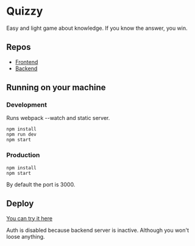 # Quizzy

Easy and light game about knowledge. If you know the answer, you win.

## Repos

* [Frontend](https://github.com/eadium/quizzy-frontend)
* [Backend](https://github.com/eadium/quizzy-backend)

## Running on your machine

### Development

Runs webpack --watch and static server.

```
npm install
npm run dev
npm start
```

### Production

```
npm install
npm start
```

By default the port is 3000.

## Deploy

[You can try it here](https://rasseki.pro/)

Auth is disabled because backend server is inactive.
Although you won't loose anything.
